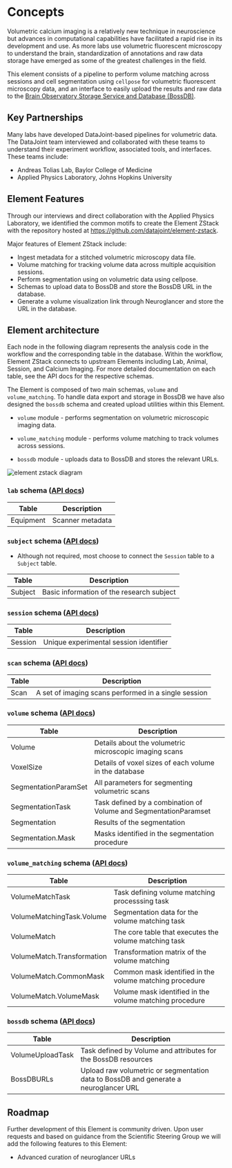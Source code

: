 # Concepts

Volumetric calcium imaging is a relatively new technique in neuroscience but advances in
computational capabilities have facilitated a rapid rise in its development and
use. As more labs use volumetric fluorescent microscopy to
understand the brain, standardization of annotations and raw data storage have
emerged as some of the greatest challenges in the field. 

This element consists of a pipeline to perform volume matching across sessions
and cell segmentation using `cellpose` for volumetric fluorescent microscopy data, and an
interface to easily upload the results and raw data to the [Brain Observatory
Storage Service and Database (BossDB)](https://bossdb.org/).

## Key Partnerships

Many labs have developed DataJoint-based pipelines for volumetric
data. The DataJoint team interviewed and collaborated with these teams to
understand their experiment workflow, associated tools, and interfaces. These teams
include:

- Andreas Tolias Lab, Baylor College of Medicine
- Applied Physics Laboratory, Johns Hopkins University

## Element Features

Through our interviews and direct collaboration with the Applied Physics Laboratory, we identified
the common motifs to create the Element ZStack with the repository hosted at
https://github.com/datajoint/element-zstack.

Major features of Element ZStack include:

- Ingest metadata for a stitched volumetric microscopy data
  file.
- Volume matching for tracking volume data across multiple acquisition sessions.
- Perform segmentation using on volumetric data using cellpose. 
- Schemas to upload data to BossDB and store the BossDB URL in the database.
- Generate a volume visualization link through Neuroglancer and store the URL in
  the database.


## Element architecture

Each node in the following diagram represents the analysis code in the workflow and the
corresponding table in the database.  Within the workflow, Element ZStack
connects to upstream Elements including Lab, Animal, Session, and Calcium Imaging. For more detailed
documentation on each table, see the API docs for the respective schemas.

The Element is composed of two main schemas, `volume` and `volume_matching`. To handle
data export and storage in BossDB we have also designed the `bossdb` schema and
created upload utilities within this Element. 

- `volume` module - performs segmentation on volumetric microscopic imaging
  data.

- `volume_matching` module - performs volume matching to track volumes across sessions.

- `bossdb` module - uploads data to BossDB and stores the relevant URLs.

![element zstack diagram](https://raw.githubusercontent.com/datajoint/element-zstack/images/zstack_diagram.svg)

### `lab` schema ([API docs](../api/workflow_calcium_imaging/pipeline/#workflow_calcium_imaging.pipeline.Equipment))

| Table | Description |
| --- | --- |
| Equipment | Scanner metadata |

### `subject` schema ([API docs](https://datajoint.com/docs/elements/element-animal/api/element_animal/subject))

- Although not required, most choose to connect the `Session` table to a `Subject` table.

| Table | Description |
| --- | --- |
| Subject | Basic information of the research subject |

### `session` schema ([API docs](https://datajoint.com/docs/elements/element-session/api/element_session/session_with_datetime))

| Table | Description |
| --- | --- |
| Session | Unique experimental session identifier |

### `scan` schema ([API docs](https://datajoint.com/docs/elements/element-calcium-imaging/api/element_calcium_imaging/scan))

| Table | Description |
| --- | --- |
| Scan | A set of imaging scans performed in a single session |

### `volume` schema ([API docs](https://datajoint.com/docs/elements/element-zstack/api/element_zstack/volume))

| Table | Description |
| --- | --- |
| Volume | Details about the volumetric microscopic imaging scans |
| VoxelSize | Details of voxel sizes of each volume in the database |
| SegmentationParamSet | All parameters for segmenting volumetric scans |
| SegmentationTask | Task defined by a combination of Volume and SegmentationParamset |
| Segmentation | Results of the segmentation |
| Segmentation.Mask | Masks identified in the segmentation procedure |

### `volume_matching` schema ([API docs](https://datajoint.com/docs/elements/element-zstack/api/element_zstack/volume))

| Table | Description |
| --- | --- |
| VolumeMatchTask | Task defining volume matching processsing task |
| VolumeMatchingTask.Volume | Segmentation data for the volume matching task |
| VolumeMatch | The core table that executes the volume matching task  |
| VolumeMatch.Transformation | Transformation matrix of the volume matching |
| VolumeMatch.CommonMask | Common mask identified in the volume matching procedure |
| VolumeMatch.VolumeMask | Volume mask identified in the volume matching procedure |

### `bossdb` schema ([API docs](https://datajoint.com/docs/elements/element-zstack/api/element_zstack/volume))

| Table | Description |
| --- | --- |
| VolumeUploadTask | Task defined by Volume and attributes for the BossDB resources |
| BossDBURLs | Upload raw volumetric or segmentation data to BossDB and generate a neuroglancer URL |

## Roadmap

Further development of this Element is community driven. Upon user requests and based on
guidance from the Scientific Steering Group we will add the following features to this
Element:

- Advanced curation of neuroglancer URLs